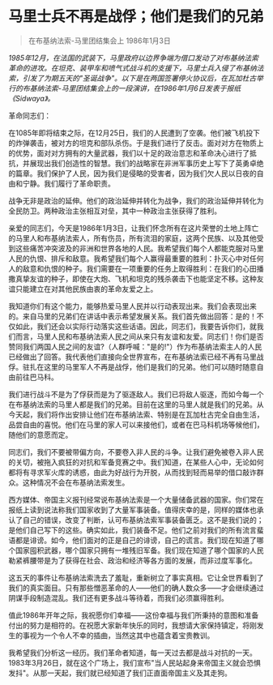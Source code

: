 # 马里士兵不再是战俘；他们是我们的兄弟

> 在布基纳法索-马里团结集会上
> 1986年1月3日

*1985年12月，在法国的武装下，马里政府以边界争端为借口发动了对布基纳法索革命的进攻。在坦克、装甲车和喷气式战斗机的支援下，马里士兵入侵了布基纳法索，引发了为期五天的"圣诞战争"。以下是在两国签署停火协议后，在瓦加杜古举行的布基纳法索-马里团结集会上的一段演讲，在1986年1月6日发表于报纸《Sidwaya》。*

革命同志们：

在1085年即将结束之际，在12月25日，我们的人民遭到了空袭。他们被飞机投下的炸弹袭击，被对方的坦克和部队杀伤。于是我们进行了反击。面对对方在物质上的优势，面对对方拥有的大量武器，我们以十足的政治意志和革命决心进行了抵抗，并展现出我们创造性的智慧。我们的战略家在非洲军事历史上写下了英勇卓绝的篇章。我们保护了人民，因为我们是侵略的受害者，因为我们欠人民以日夜的自由和宁静。我们履行了革命职责。

战争无非是政治的延伸。他们的政治延伸并转化为战争，我们的政治延伸并转化为全民防卫。两种政治主张相互对垒，其中一种政治主张获得了胜利。

亲爱的同志们，今天是1986年1月3日，让我们怀念所有在这片荣誉的土地上阵亡的马里人和布基纳法索人，所有伤员，所有流泪的家庭，这两个民族、以及其他受到这些痛苦冲突波及的非洲和世界各地的人民。我希望我们每个人都能克服对马里人民的仇恨、排斥和敌意。我希望我们每个人赢得最重要的胜利：扑灭心中对任何人的敌意和仇恨的种子。我们需要在一项重要的任务上取得胜利：在我们的心田播撒真挚友谊的种子，即使在大炮、飞机和坦克的残杀袭击下也能坚定不移。这种友谊只能建立在对其他民族由衷的革命友爱之上。

我知道你们有这个能力，能够热爱马里人民并以行动表现出来。我们会表现出来的。来自马里的兄弟们在讲话中表示希望发展关系。我们首先做出回答：是的！不仅如此，我们还会以实际行动落实这些话语。因此，同志们，我要告诉你们，就我们而言，马里人民和布基纳法索人民之间从来只有友谊和友爱。同志们！你们是否赞同我们两国人民之间的友谊?（人群呼喊："是的!"）作为布基纳法索主人的人民已经做出了回答。我代表他们直接向全世界宣布，在布基纳法索已经不再有马里战俘。驻扎在这里的马里军人不再是战俘，他们是我们的兄弟。他们可以随时随意自由前往巴马科。

我们进行战斗不是为了俘获而是为了驱逐敌人。我们已将敌人驱逐，而如今每一个在布基纳法索的马里人都是我们的兄弟。目前在这里的马里人就是我们的兄弟。从今天起，我们将作出安排让他们在布基纳法索、特别是在瓦加杜古完全自由生活，品尝自由的喜悦。他们在马里的家人可以来接他们，或者在巴马科机场等候他们，随他们的意愿而定。

同志们，我们不要被带偏方向，不要卷入非人民的斗争。让我们避免被卷入非人民的关切，被拖入疯狂的对抗和军备竞赛之中。我们知道，在某些人心中，无论如何都将有寻求军火库的诱惑，由此为好战行为开脱，从而找到轻而易举的借口敲诈群众。这种情况不会在布基纳法索发生。

西方媒体、帝国主义报刊经常说布基纳法索是一个大量储备武器的国家。你们常在报纸上读到说法称我们国家收到了大量军事装备。值得庆幸的是，同样的媒体也承认了自己的错误，改变了判断，认可布基纳法索军事装备匮乏。这不是我们说的；是他们自己写下的这些。确实如此，我们装备不足。他们之前对我们的所有流言蜚语都是诽谤。如今，他们面对的正是自己的诽谤，自己的谎言。我们现在知道了哪个国家囤积武器，哪个国家只拥有一堆残旧军备。我们现在知道了哪个国家的人民勒紧裤腰带是为了获得在社会、政治和经济等各方面的发展，而非过度军事化。

这五天的事件让布基纳法索洗去了羞耻，重新树立了事实真相。它让全世界看到了我们的真实面目。只有那些憎恶革命的人——他们的确人数众多——才会继续通过阴谋手段制造混乱。我们还有更多战斗等待着，而我们必须赢得胜利。

值此1986年开年之际，我祝愿你们幸福——这份幸福与我们所秉持的意图和准备付出的努力是相符的。在祝愿大家新年快乐的同时，我想请大家保持镇定，将刚发生的事视为一个令人不幸的插曲，当然这其中也蕴含着宝贵教训。

我希望我们分析这一经历。我们革命者知道，每一天过去都是战斗对抗的一天。1983年3月26日，就在这个广场上，我们宣布"当人民站起身来帝国主义就会恐惧发抖"。从那一天起，我们就已经知道了我们正直面帝国主义及其走狗。
